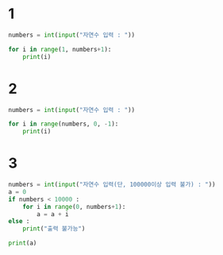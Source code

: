 # 1

```python
numbers = int(input("자연수 입력 : "))

for i in range(1, numbers+1):
    print(i)
```

# 2

```python
numbers = int(input("자연수 입력 : "))

for i in range(numbers, 0, -1):
    print(i)
```



# 3

```python
numbers = int(input("자연수 입력(단, 100000이상 입력 불가) : "))
a = 0
if numbers < 10000 :
    for i in range(0, numbers+1):
        a = a + i
else :
    print("출력 불가능")

print(a)
```

